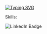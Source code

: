 [![Typing SVG](https://readme-typing-svg.demolab.com?font=Source+Code+Pro&size=32&pause=5&color=595E35&random=false&width=436&lines=Alexandr+Pyatunin+;Java-developer)](https://git.io/typing-svg)

Skills:


<div id="badges">
    <img src="https://img.shields.io/badge/Java?labelColor=white&color=%23474B2A" alt="LinkedIn Badge"/>
</div>


